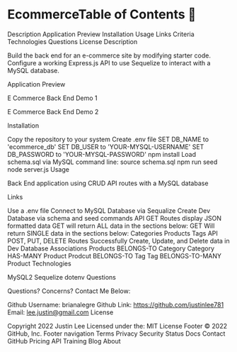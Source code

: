 # EcommerceTable of Contents 📑

Description
Application Preview
Installation
Usage
Links
Criteria
Technologies
Questions
License
Description

Build the back end for an e-commerce site by modifying starter code. Configure a working Express.js API to use Sequelize to interact with a MySQL database.

Application Preview

E Commerce Back End Demo 1

E Commerce Back End Demo 2

Installation

Copy the repository to your system
Create .env file
SET DB_NAME to 'ecommerce_db'
SET DB_USER to 'YOUR-MYSQL-USERNAME'
SET DB_PASSWORD to 'YOUR-MYSQL-PASSWORD'
npm install
Load schema.sql via MySQL command line:
source schema.sql
npm run seed
node server.js
Usage

Back End application using CRUD API routes with a MySQL database

Links

Use a .env file
Connect to MySQL Database via Sequalize
Create Dev Database via schema and seed commands
API GET Routes display JSON formatted data
GET will return ALL data in the sections below:
GET Will return SINGLE data in the sections below:
Categories
Products
Tags
API POST, PUT, DELETE Routes
Successfully Create, Update, and Delete data in Dev Database
Associations
Products BELONGS-TO Category
Category HAS-MANY Product
Prodcut BELONGS-TO Tag
Tag BELONGS-TO-MANY Product
Technologies

MySQL2
Sequelize
dotenv
Questions

Questions? Concerns? Contact Me Below:

Github Username: brianalegre
Github Link: https://github.com/justinlee781
Email: lee.justin@gmail.com
License

Copyright 2022 Justin Lee
Licensed under the: MIT License
Footer
© 2022 GitHub, Inc.
Footer navigation
Terms
Privacy
Security
Status
Docs
Contact GitHub
Pricing
API
Training
Blog
About
